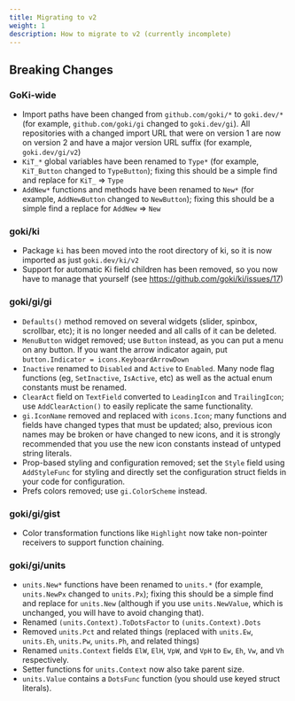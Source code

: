 ```yaml
---
title: Migrating to v2
weight: 1
description: How to migrate to v2 (currently incomplete)
---
```


## Breaking Changes

### GoKi-wide
* Import paths have been changed from `github.com/goki/*` to `goki.dev/*` (for example, `github.com/goki/gi` changed to `goki.dev/gi`). All repositories with a changed import URL that were on version 1 are now on version 2 and have a major version URL suffix (for example, `goki.dev/gi/v2`) 
* `KiT_*` global variables have been renamed to `Type*` (for example, `KiT_Button` changed to `TypeButton`); fixing this should be a simple find and replace for `KiT_` => `Type`
* `AddNew*` functions and methods have been renamed to `New*` (for example, `AddNewButton` changed to `NewButton`); fixing this should be a simple find a replace for `AddNew` => `New`

### goki/ki
* Package `ki` has been moved into the root directory of ki, so it is now imported as just `goki.dev/ki/v2`
* Support for automatic Ki field children has been removed, so you now have to manage that yourself (see https://github.com/goki/ki/issues/17)

### goki/gi/gi
* `Defaults()` method removed on several widgets (slider, spinbox, scrollbar, etc); it is no longer needed and all calls of it can be deleted.
* `MenuButton` widget removed; use `Button` instead, as you can put a menu on any button. If you want the arrow indicator again, put `button.Indicator = icons.KeyboardArrowDown`
* `Inactive` renamed to `Disabled` and `Active` to `Enabled`. Many node flag functions (eg, `SetInactive`, `IsActive`, etc) as well as the actual enum constants must be renamed.
* `ClearAct` field on `TextField` converted to `LeadingIcon` and `TrailingIcon`; use `AddClearAction()` to easily replicate the same functionality.
* `gi.IconName` removed and replaced with `icons.Icon`; many functions and fields have changed types that must be updated; also, previous icon names may be broken or have changed to new icons, and it is strongly recommended that you use the new icon constants instead of untyped string literals. 
* Prop-based styling and configuration removed; set the `Style` field using `AddStyleFunc` for styling and directly set the configuration struct fields in your code for configuration.
* Prefs colors removed; use `gi.ColorScheme` instead.

### goki/gi/gist
* Color transformation functions like `Highlight` now take non-pointer receivers to support function chaining. 

### goki/gi/units
* `units.New*` functions have been renamed to `units.*` (for example, `units.NewPx` changed to `units.Px`); fixing this should be a simple find and replace for `units.New` (although if you use `units.NewValue`, which is unchanged, you will have to avoid changing that).
* Renamed `(units.Context).ToDotsFactor` to `(units.Context).Dots`
* Removed `units.Pct` and related things (replaced with `units.Ew`, `units.Eh`, `units.Pw`, `units.Ph`, and related things)
* Renamed `units.Context` fields `ElW`, `ElH`, `VpW`, and `VpH` to `Ew`, `Eh`, `Vw`, and `Vh` respectively.
* Setter functions for `units.Context` now also take parent size.
* `units.Value` contains a `DotsFunc` function (you should use keyed struct literals).